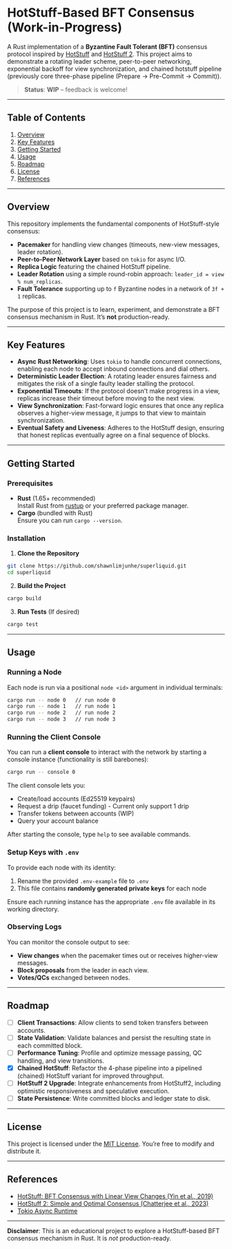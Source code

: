 # HotStuff-Based BFT Consensus (Work-in-Progress)

A Rust implementation of a **Byzantine Fault Tolerant (BFT)** consensus protocol inspired by [HotStuff](https://arxiv.org/abs/1803.05069) and [HotStuff 2](https://arxiv.org/abs/2310.06775). This project aims to demonstrate a rotating leader scheme, peer-to-peer networking, exponential backoff for view synchronization, and chained hotstuff pipeline (previously core three-phase pipeline (Prepare → Pre-Commit → Commit)).

> **Status**: **WIP** – feedback is welcome!

---

## Table of Contents

1. [Overview](#overview)  
2. [Key Features](#key-features)  
3. [Getting Started](#getting-started)  
4. [Usage](#usage)  
5. [Roadmap](#roadmap)  
6. [License](#license)  
7. [References](#references)

---

## Overview

This repository implements the fundamental components of HotStuff-style consensus:
- **Pacemaker** for handling view changes (timeouts, new-view messages, leader rotation).
- **Peer-to-Peer Network Layer** based on `tokio` for async I/O.
- **Replica Logic** featuring the chained HotStuff pipeline.
- **Leader Rotation** using a simple round-robin approach: `leader_id = view % num_replicas`.
- **Fault Tolerance** supporting up to `f` Byzantine nodes in a network of `3f + 1` replicas.

The purpose of this project is to learn, experiment, and demonstrate a BFT consensus mechanism in Rust. It’s **not** production-ready.

---

## Key Features

- **Async Rust Networking**: Uses `tokio` to handle concurrent connections, enabling each node to accept inbound connections and dial others.
- **Deterministic Leader Election**: A rotating leader ensures fairness and mitigates the risk of a single faulty leader stalling the protocol.
- **Exponential Timeouts**: If the protocol doesn’t make progress in a view, replicas increase their timeout before moving to the next view.
- **View Synchronization**: Fast-forward logic ensures that once any replica observes a higher-view message, it jumps to that view to maintain synchronization.
- **Eventual Safety and Liveness**: Adheres to the HotStuff design, ensuring that honest replicas eventually agree on a final sequence of blocks.

---

## Getting Started

### Prerequisites

- **Rust** (1.65+ recommended)  
  Install Rust from [rustup](https://rustup.rs/) or your preferred package manager.  
- **Cargo** (bundled with Rust)  
  Ensure you can run `cargo --version`.

### Installation

1. **Clone the Repository**  
```bash
git clone https://github.com/shawnlimjunhe/superliquid.git  
cd superliquid  
```

2. **Build the Project**  
```bash
cargo build
```

3. **Run Tests** (If desired) 
```bash
cargo test
```

---

## Usage

### Running a Node

Each node is run via a positional `node <id>` argument in individual terminals:

```bash
cargo run -- node 0   // run node 0  
cargo run -- node 1   // run node 1  
cargo run -- node 2   // run node 2  
cargo run -- node 3   // run node 3  
```

### Running the Client Console
You can run a **client console** to interact with the network by starting a console instance (functionality is still barebones):

```bash
cargo run -- console 0
```

The client console lets you:

- Create/load accounts (Ed25519 keypairs)
- Request a drip (faucet funding) - Current only support 1 drip
- Transfer tokens between accounts (WIP)
- Query your account balance
  
After starting the console, type `help` to see available commands.


### Setup Keys with `.env`

To provide each node with its identity:
1. Rename the provided `.env-example` file to `.env`
2. This file contains **randomly generated private keys** for each node

Ensure each running instance has the appropriate `.env` file available in its working directory.

### Observing Logs

You can monitor the console output to see:

- **View changes** when the pacemaker times out or receives higher-view messages.
- **Block proposals** from the leader in each view.
- **Votes/QCs** exchanged between nodes.

---

## Roadmap

- [ ] **Client Transactions**: Allow clients to send token transfers between accounts.
- [ ] **State Validation**: Validate balances and persist the resulting state in each committed block.
- [ ] **Performance Tuning**: Profile and optimize message passing, QC handling, and view transitions.
- [x] **Chained HotStuff**: Refactor the 4-phase pipeline into a pipelined (chained) HotStuff variant for improved throughput.
- [ ] **HotStuff 2 Upgrade**: Integrate enhancements from HotStuff2, including optimistic responsiveness and speculative execution.
- [ ] **State Persistence**: Write committed blocks and ledger state to disk.

---

## License

This project is licensed under the [MIT License](LICENSE). You’re free to modify and distribute it.

---

## References

- [HotStuff: BFT Consensus with Linear View Changes (Yin et al., 2019)](https://arxiv.org/abs/1803.05069)  
- [HotStuff 2: Simple and Optimal Consensus (Chatterjee et al., 2023)](https://arxiv.org/abs/2310.06775)  
- [Tokio Async Runtime](https://docs.rs/tokio/latest/tokio)  

---

**Disclaimer**: This is an educational project to explore a HotStuff-based BFT consensus mechanism in Rust. It is *not* production-ready.
